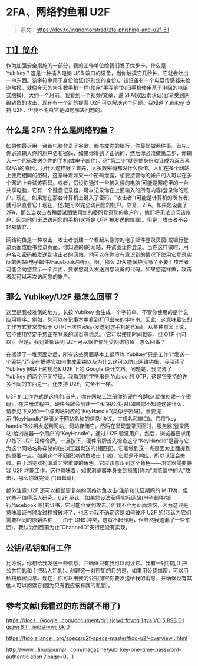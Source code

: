 # 2FA、网络钓鱼和 U2F

> 原文：<https://dev.to/ingridmorstrad/2fa-phishing-and-u2f-5ll>

## [T1】简介](#intro)

作为加强安全措施的一部分，我的工作单位给我们发了优步卡。什么是 Yubikey？这是一种插入电脑 USB 端口的设备，当你触摸它几秒钟，它就会吐出一串东西。该字符串用于身份验证(识别您的身份)。该设备有一个电容传感器来检测触摸，就像今天的大多数手机一样(使用“手写笔”的旧手机使用基于电阻的电阻式触摸)。大约一个月前，我看到一个视频/文章，说 2FA(双因素认证)容易受到网络钓鱼的攻击，现在有一个新的提案 U2F 可以解决这个问题。我知道 Yubikey 支持 U2F，但我不明白它是如何解决问题的。

## 什么是 2FA？什么是网络钓鱼？

如果你最近用一台新电脑登录了谷歌、脸书或你的银行，你最好做两件事。首先，你必须输入你的用户名和密码，如果你得到了正确的，然后你必须做第二步，你输入一个代码发送到你的手机(或电子邮件)。这“第二步”就是使身份验证成为双因素(2FA)的原因。为什么这样好？首先，大多数密码都没什么价值。人们在多个网站上使用相同的密码，这意味着如果一个密码泄露，想要接管你的帐户的人可以在多个网站上尝试该密码。或者，假设你通过一台被入侵的电脑(可能是网吧里的一台共享电脑，它有一个键盘记录器，可以记录你在上面输入的所有内容)登录你的账户。现在，如果您在那台计算机上键入了密码，“攻击者”(可能是计算机的所有者)就可以查看它！现在，他/她可以完全访问您的帐户。除非，2FA。如果您设置了 2FA，那么当攻击者稍后试图使用您的密码登录您的帐户时，他们将无法访问该帐户，因为他们无法访问您的手机(这将是 OTP 被发送的位置)。但是，攻击者不会轻易放弃...

网络钓鱼是一种攻击，攻击者创建一个看起来像你的电子邮件登录页面(或银行登录页面或脸书登录页面，你知道的)的网站，并试图让你登录。当你这样做时，用户名和密码被发送到攻击者的网站，他可以在你没有意识到的情况下使用它登录实际的网站(电子邮件/Facebook/银行)。啊，那么 2FA 能保护我吗？不要！攻击者可能会向您显示一个页面，要求您键入发送到您设备的代码。如果您这样做，攻击者就可以再次访问您的帐户。

## 那么 Yubikey/U2F 是怎么回事？

这里是我被难倒的地方。长按 Yubikey 会生成一个字符串，不管你使用的是什么应用程序。例如，您可以在记事本中看到打印出来的字符串。因此，这意味着它的工作方式非常类似于 OTP(一次性密码-发送到您手机的代码)，从某种意义上说，它不使用特定于您正在登录的网页等信息。(它可以使用时间戳等。但 OTP 也可以)。但是，我到处都读到 U2F 可以保护你免受网络钓鱼！怎么回事？

在阅读了一堆页面之后，所有这些页面基本上都声称 Yubikey“只是工作”/“发送一个密钥”,而没有描述它如何生成密钥以及为什么这可以防止网络钓鱼，我阅读了 Yubikey 网站上的规范& U2F 上的 Google 设计文档。问题是，我混淆了 Yubikey 的两个不同特征。我看到的字符串是 Yubico 的 OTP，这是它支持的许多不同的东西之一。还支持 U2F，完全不一样。

U2F 的工作方式是这样的:首先，你在网站上注册你的硬件令牌(这就像创建一个密码)。在注册过程中，硬件令牌会创建一个私钥/公钥对(如果您不知道这是什么，请参见下文)和一个与网站对应的“KeyHandle”(类似于密码)。重要提示:“KeyHandle”存储关于网站名称的信息(协议、主机名和端口)。它将“key handle”&公钥发送到网站，网站存储它。然后在呈现登录页面时，服务器(登录网站)给浏览器一个用户的“KeyHandle”，通过 U2F 验证用户。然后，浏览器要求用户按下 U2F 硬件令牌。一旦按下，硬件令牌首先检查这个“KeyHandle”是否与它为这个网站名称存储的(由浏览器发送的)相匹配。它能做到这一点是因为上面提到的重要一点。如果这个不匹配(*咳*钓鱼攻击！*咳*)，它就是不响应，所以认证会失败。由于浏览器扮演着非常重要的角色，它应该意识到这个角色——浏览器需要兼容 U2F 才能工作。这也意味着，如果浏览器本身受到损害(称为“浏览器中的人”攻击)，那么你就完蛋了(耸耸肩)。

额外注意:U2F 还可以抵御更复杂的网络钓鱼攻击(注册和认证期间的 MITM)，但这些不值得深入研究。U2F 承认，如果您设法获得实际网站(电子邮件/银行/facebook 等)的证书，它可能会受到攻击。)但我不会为此而烦恼，因为这只是意味着证书颁发过程被破坏了，也因为我不确定这是如何破坏 U2F 的(我认为它们需要相同的原始名称——由于 DNS 冲突，这将不起作用，但显然我遗漏了一些东西)。我认为到目前为止“ChannelID”支持还没有实现。

## 公钥/私钥如何工作

比方说，你想给我发送一些信息，并确保只有我可以阅读它。我有一对钥匙(1 把公共钥匙和 1 把私人钥匙)。创建这一对密钥的目的是，如果用公钥加密，可以用私钥解密消息。现在，你可以用我的公钥加密你要发送给我的消息，并确保没有其他人可以阅读它(因为只有我应该有我的私钥)。

## 参考文献(我看过的东西就不用了)

[https://docs . Google . com/document/d/1 sjcwdrfbvpg 1 tya VO 5 RSS D1 qpjwj 8 \ _ im6sl-vwjj 6k 0](https://docs.google.com/document/d/1SjCwdrFbVPG1tYavO5RsSD1QpJwj8%5C_im6sl-VWjJ6k0)

[https://fido aliance . org/specs/u2f-specs-master/fido-u2f-overview . html](https://fidoalliance.org/specs/u2f-specs-master/fido-u2f-overview.html)

[http://www . linuxjournal . com/magazine/yubi key-one-time-password-authentic ation？page=0，1](http://www.linuxjournal.com/magazine/yubikey-one-time-password-authentication?page=0,1)